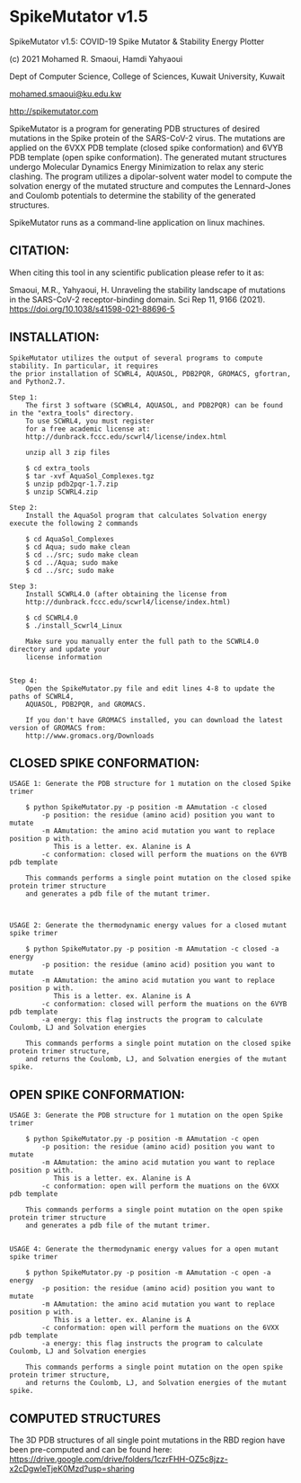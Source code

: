 # SpikeMutator v1.5

SpikeMutator v1.5: COVID-19 Spike Mutator & Stability Energy Plotter

(c) 2021 Mohamed R. Smaoui, Hamdi Yahyaoui

Dept of Computer Science, College of Sciences, Kuwait University, Kuwait

mohamed.smaoui@ku.edu.kw

http://spikemutator.com

SpikeMutator is a program for generating PDB structures of desired mutations in the Spike protein of the SARS-CoV-2 virus.
The mutations are applied on the 6VXX PDB template (closed spike conformation) and 6VYB PDB template (open spike conformation).
The generated mutant structures undergo Molecular Dynamics Energy Minimization to relax any steric clashing.
The program utilizes a dipolar-solvent water model to compute the solvation energy of the mutated structure and computes the Lennard-Jones 
and Coulomb potentials to determine the stability of the generated structures.

SpikeMutator runs as a command-line application on linux machines.

## CITATION:

When citing this tool in any scientific publication please refer to it as: 

Smaoui, M.R., Yahyaoui, H. Unraveling the stability landscape of mutations in the SARS-CoV-2 receptor-binding domain. Sci Rep 11, 9166 (2021). https://doi.org/10.1038/s41598-021-88696-5


## INSTALLATION:

	SpikeMutator utilizes the output of several programs to compute stability. In particular, it requires
	the prior installation of SCWRL4, AQUASOL, PDB2PQR, GROMACS, gfortran, and Python2.7.

	Step 1: 
		The first 3 software (SCWRL4, AQUASOL, and PDB2PQR) can be found in the "extra_tools" directory. 
		To use SCWRL4, you must register 
		for a free academic license at:
		http://dunbrack.fccc.edu/scwrl4/license/index.html

		unzip all 3 zip files

		$ cd extra_tools
		$ tar -xvf AquaSol_Complexes.tgz
		$ unzip pdb2pqr-1.7.zip
		$ unzip SCWRL4.zip

	Step 2:	
		Install the AquaSol program that calculates Solvation energy execute the following 2 commands

		$ cd AquaSol_Complexes
		$ cd Aqua; sudo make clean
		$ cd ../src; sudo make clean
		$ cd ../Aqua; sudo make
		$ cd ../src; sudo make

	Step 3:	
		Install SCWRL4.0 (after obtaining the license from 
		http://dunbrack.fccc.edu/scwrl4/license/index.html)

		$ cd SCWRL4.0
		$ ./install_Scwrl4_Linux
		
		Make sure you manually enter the full path to the SCWRL4.0 directory and update your 
		license information

	
	Step 4:
		Open the SpikeMutator.py file and edit lines 4-8 to update the paths of SCWRL4, 
		AQUASOL, PDB2PQR, and GROMACS.

		If you don't have GROMACS installed, you can download the latest version of GROMACS from: 
		http://www.gromacs.org/Downloads
		


## CLOSED SPIKE CONFORMATION:

	USAGE 1: Generate the PDB structure for 1 mutation on the closed Spike trimer

		$ python SpikeMutator.py -p position -m AAmutation -c closed
			-p position: the residue (amino acid) position you want to mutate
			-m AAmutation: the amino acid mutation you want to replace position p with.
			   This is a letter. ex. Alanine is A
			-c conformation: closed will perform the muations on the 6VYB pdb template

		This commands performs a single point mutation on the closed spike protein trimer structure
		and generates a pdb file of the mutant trimer. 
		
		
		
	USAGE 2: Generate the thermodynamic energy values for a closed mutant spike trimer

		$ python SpikeMutator.py -p position -m AAmutation -c closed -a energy
			-p position: the residue (amino acid) position you want to mutate
			-m AAmutation: the amino acid mutation you want to replace position p with.
			   This is a letter. ex. Alanine is A
			-c conformation: closed will perform the muations on the 6VYB pdb template
			-a energy: this flag instructs the program to calculate Coulomb, LJ and Solvation energies

		This commands performs a single point mutation on the closed spike protein trimer structure,
		and returns the Coulomb, LJ, and Solvation energies of the mutant spike. 



## OPEN SPIKE CONFORMATION:

	USAGE 3: Generate the PDB structure for 1 mutation on the open Spike trimer

		$ python SpikeMutator.py -p position -m AAmutation -c open
			-p position: the residue (amino acid) position you want to mutate
			-m AAmutation: the amino acid mutation you want to replace position p with.
			   This is a letter. ex. Alanine is A
			-c conformation: open will perform the muations on the 6VXX pdb template
		
		This commands performs a single point mutation on the open spike protein trimer structure
		and generates a pdb file of the mutant trimer. 
		
		
	USAGE 4: Generate the thermodynamic energy values for a open mutant spike trimer

		$ python SpikeMutator.py -p position -m AAmutation -c open -a energy
			-p position: the residue (amino acid) position you want to mutate
			-m AAmutation: the amino acid mutation you want to replace position p with.
			   This is a letter. ex. Alanine is A
			-c conformation: open will perform the muations on the 6VXX pdb template
			-a energy: this flag instructs the program to calculate Coulomb, LJ and Solvation energies

		This commands performs a single point mutation on the open spike protein trimer structure,
		and returns the Coulomb, LJ, and Solvation energies of the mutant spike. 



## COMPUTED STRUCTURES

The 3D PDB structures of all single point mutations in the RBD region have been pre-computed and can be found here: 
https://drive.google.com/drive/folders/1czrFHH-OZ5c8jzz-x2cDgwIeTjeK0Mzd?usp=sharing


	
